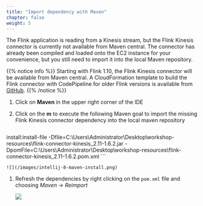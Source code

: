 ```yaml
---
title: "Import dependency with Maven"
chapter: false
weight: 5
---
```


The Flink application is reading from a Kinesis stream, but the Flink Kinesis connector is currently not available from Maven central. The connector has already been compiled and loaded onto the EC2 instance for your convenience, but you still need to import it into the local Maven repository.

{{% notice info %}}
Starting with Flink 1.10, the Flink Kinesis connector will be available from Maven central. A CloudFormation template to build the Flink connector with CodePipeline for older Flink versions is available from [GitHub](https://github.com/aws-samples/amazon-kinesis-analytics-taxi-consumer/blob/master/cfn-templates/flink-kinesis-connector-build-pipeline.yml).
{{% /notice %}}

1. Click on **Maven** in the upper right corner of the IDE

1. Click on the **m** to execute the following Maven goal to import the missing Flink Kinesis connector dependency into the local maven repository

	```
install:install-file -Dfile=C:\Users\Administrator\Desktop\workshop-resources\flink-connector-kinesis_2.11-1.6.2.jar -DpomFile=C:\Users\Administrator\Desktop\workshop-resources\flink-connector-kinesis_2.11-1.6.2.pom.xml
	```

	![](/images/intellij-8-maven-install.png)

1. Refresh the dependencies by right clicking on the `pom.xml` file and choosing *Maven* -> *Reimport*

	![](/images/intellij-12-pom-reimport.png)

